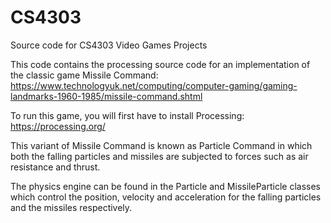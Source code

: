 # CS4303
Source code for CS4303 Video Games Projects

This code contains the processing source code for an implementation of the classic game Missile Command: https://www.technologyuk.net/computing/computer-gaming/gaming-landmarks-1960-1985/missile-command.shtml

To run this game, you will first have to install Processing: https://processing.org/

This variant of Missile Command is known as Particle Command in which both the falling particles and missiles are subjected to forces such as air resistance and thrust.

The physics engine can be found in the Particle and MissileParticle classes which control the position, velocity and acceleration for the falling particles and the missiles respectively.
